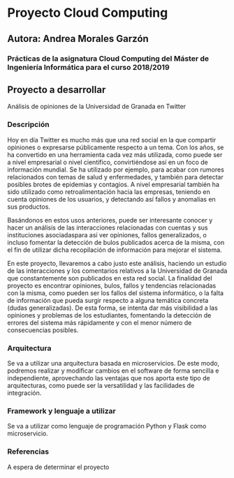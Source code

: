# Proyecto Cloud Computing 
## Autora: Andrea Morales Garzón

### Prácticas de la asignatura Cloud Computing del Máster de Ingeniería Informática para el curso 2018/2019

## Proyecto a desarrollar
Análisis de opiniones de la Universidad de Granada en Twitter


### Descripción
Hoy en día Twitter es mucho más que una red social en la que compartir opiniones o expresarse públicamente respecto a un tema. 
Con los años, se ha convertido en una herramienta cada vez más utilizada, como puede ser a nivel empresarial o nivel científico, convirtiéndose así en un foco de información mundial. Se ha utilizado por ejemplo, para acabar con rumores relacionados con temas de salud y enfermedades, y también para detectar posibles brotes de epidemias y contagios. A nivel empresarial también ha sido utilizado como retroalimentación hacia las empresas, teniendo en cuenta opiniones de los usuarios, y detectando así fallos y anomalías en sus productos.

Basándonos en estos usos anteriores, puede ser interesante conocer y hacer un análisis de las interacciones relacionadas con cuentas y sus instituciones asociadaspara así ver opiniones, fallos generalizados, o incluso fomentar la detección de bulos publicados acerca de la misma, con el fin de utilizar dicha recopilación de información para mejorar el sistema. 

En este proyecto, llevaremos a cabo justo este análisis, haciendo un estudio de las interacciones y los comentarios relativos a la Universidad de Granada que constantemente son publicados en esta red social. La finalidad del proyecto es encontrar opiniones, bulos, fallos y tendencias relacionadas con la misma, como pueden ser los fallos del sistema informático, o la falta de información que pueda surgir respecto a alguna temática concreta (dudas generalizadas). De esta forma, se intenta dar más visibilidad a las opiniones y problemas de los estudiantes, fomentando la detección de errores del sistema más rápidamente y con el menor número de consecuencias posibles.   


### Arquitectura 
Se va a utilizar una arquitectura basada en microservicios. De este modo, podremos realizar y modificar cambios en el software de forma sencilla e independiente, aprovechando las ventajas que nos aporta este tipo de arquitecturas, como puede ser la versatilidad y las facilidades de integración. 


### Framework y lenguaje a utilizar
Se va a utilizar como lenguaje de programación Python y Flask como microservicio. 


### Referencias 
A espera de determinar el proyecto



